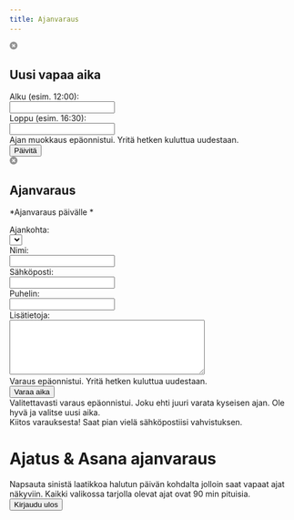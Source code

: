 ```yaml
---
title: Ajanvaraus
---
```


<div class="popup add-time-slot-popup">
  <div class="popup-content">
   <img class="close" src="/img/popup_close.png" />
   <h2>Uusi vapaa aika</h2>
   <div class="contact-info">Alku (esim. 12:00): </div><input type="text" class="start" />
   <div class="contact-info">Loppu (esim. 16:30): </div><input type="text" class="end" />
   <div class="error">Ajan muokkaus epäonnistui. Yritä hetken kuluttua uudestaan.</div>
   <input class="add-time-slot-button" type="button" value="Päivitä" />
  </div>
</div>

<div class="popup add-appointment-popup">
  <div class="popup-content">
   <img class="close" src="/img/popup_close.png" />
   <h2>Ajanvaraus</h2>
   <div class="main-content">
   *Ajanvaraus päivälle <span class="date"></span>*
   <p/>
   <div class="contact-info">Ajankohta: </div>
   <div>
   <select class="start"></select>
   </div>
   <div class="contact-info">Nimi: </div><input type="text" name="name" class="name" />
   <div class="contact-info">Sähköposti: </div><input type="text" name="email" class="email" />
   <div class="contact-info">Puhelin: </div><input type="text" name="phone" class="phone" />
   <div class="contact-info">Lisätietoja: </div><textarea rows="6" cols="40" class="comment"></textarea>
   <div class="general-error error">Varaus epäonnistui. Yritä hetken kuluttua uudestaan.</div>
   <input class="add-appointment-button" type="button" value="Varaa aika" />
  </div>
  <div class="duplicate-booking error">
   <div>Valitettavasti varaus epäonnistui. Joku ehti juuri varata kyseisen ajan. Ole hyvä ja valitse uusi aika.</div>
  </div>
  <div class="success">
   <div>Kiitos varauksesta! Saat pian vielä sähköpostiisi vahvistuksen.</div>
  </div>
  </div>
</div>

Ajatus & Asana ajanvaraus
=========================

<div class="info">
Napsauta sinistä laatikkoa halutun päivän kohdalta jolloin saat vapaat ajat näkyviin. Kaikki valikossa tarjolla olevat ajat ovat 90 min pituisia.
</div>

<div id='calendar'></div>

<div class="logout">
  <input type="button" class="logout-button" value="Kirjaudu ulos"></input>
</div>

